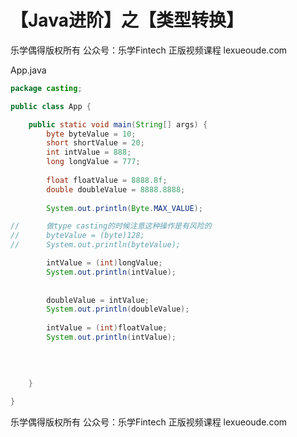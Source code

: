 # 【Java进阶】之【类型转换】



乐学偶得版权所有  公众号：乐学Fintech  正版视频课程 lexueoude.com



App.java

```java
package casting;

public class App {

	public static void main(String[] args) {
		byte byteValue = 10;
		short shortValue = 20;
		int intValue = 888;
		long longValue = 777;
		
		float floatValue = 8888.8f;
		double doubleValue = 8888.8888;
		
		System.out.println(Byte.MAX_VALUE);

//		做type casting的时候注意这种操作是有风险的
//		byteValue = (byte)128;
//		System.out.println(byteValue);

		intValue = (int)longValue;
		System.out.println(intValue);
		
		
		doubleValue = intValue;
		System.out.println(doubleValue);
		
		intValue = (int)floatValue;
		System.out.println(intValue);
		
		
		
		
	}

}

```



乐学偶得版权所有  公众号：乐学Fintech  正版视频课程 lexueoude.com

 




